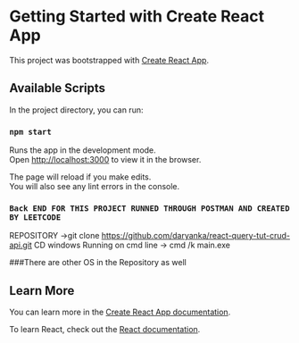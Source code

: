 # Getting Started with Create React App

This project was bootstrapped with [Create React App](https://github.com/facebook/create-react-app).

## Available Scripts

In the project directory, you can run:

### `npm start`

Runs the app in the development mode.\
Open [http://localhost:3000](http://localhost:3000) to view it in the browser.

The page will reload if you make edits.\
You will also see any lint errors in the console.

### `Back END FOR THIS PROJECT RUNNED THROUGH POSTMAN AND CREATED BY LEETCODE`
REPOSITORY ->git clone https://github.com/daryanka/react-query-tut-crud-api.git
CD windows
Running on cmd line ->  cmd /k main.exe

###There are other OS in the Repository as well 


## Learn More

You can learn more in the [Create React App documentation](https://facebook.github.io/create-react-app/docs/getting-started).

To learn React, check out the [React documentation](https://reactjs.org/).
